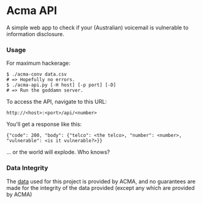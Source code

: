 Acma API
========

A simple web app to check if your (Australian) voicemail is vulnerable to information disclosure.

### Usage ###
For maximum hackerage:

```
$ ./acma-conv data.csv
# => Hopefully no errors.
$ ./acma-api.py [-H host] [-p port] [-D]
# => Run the goddamn server.
```

To access the API, navigate to this URL:

```
http://<host>:<port>/api/<number>
```

You'll get a response like this:

```
{"code": 200, "body": {"telco": <the telco>, "number": <number>, "vulnerable": <is it vulnerable?>}}
```

... or the world will explode. Who knows?

### Data Integrity ###
The [data](data.csv) used for this project is provided by ACMA, and no
guarantees are made for the integrity of the data provided (except any which
are provided by ACMA)

